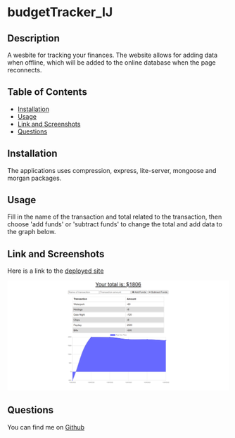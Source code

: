 # budgetTracker_IJ
## Description
A wesbite for tracking your finances. The website allows for adding data  when offline, which will be added to the online database when the page reconnects.

## Table of Contents
- [Installation](#installation)
- [Usage](#usage)
- [Link and Screenshots](#link-and-screenshots)
- [Questions](#questions)

## Installation
The applications uses compression, express, lite-server, mongoose and morgan packages.

## Usage
Fill in the name of the transaction and total related to the transaction, then choose 'add funds' or 'subtract funds' to change the total and add data to the graph below.

## Link and Screenshots
Here is a link to the [deployed site](https://budget-tracker-ij.herokuapp.com/)

![Landing Page for Budget Tracker](./assets/homepage.png)

## Questions
You can find me on [Github](https://github.com/IsaacJCarnes)

  


